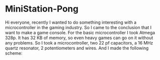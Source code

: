 # MiniStation-Pong
Hi everyone, recently I wanted to do something interesting with a microcontroller in the gaming industry. So I came to the conclusion that I want to make a game console. For the basic microcontroller I took Atmega 328p. It has 32 KB of memory, so even heavy games can go on it without any problems. So I took a microcontroller, two 22 pf capacitors, a 16 MHz quartz resonator, 2 potentiometers and wires. And I made the following scheme:  
